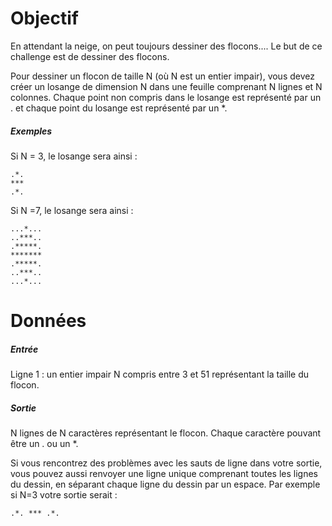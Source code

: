 # Objectif

En attendant la neige, on peut toujours dessiner des flocons.... Le but de ce challenge est de dessiner des flocons.

Pour dessiner un flocon de taille N (où N est un entier impair), vous devez créer un losange de dimension N dans une feuille comprenant N lignes et N colonnes. Chaque point non compris dans le losange est représenté par un . et chaque point du losange est représenté par un *.

##### Exemples
Si N = 3, le losange sera ainsi :
```
.*.
***
.*.
```
Si N =7, le losange sera ainsi :
```
...*...
..***..
.*****.
*******
.*****.
..***..
...*...
```

# Données

##### Entrée
Ligne 1 : un entier impair N compris entre 3 et 51 représentant la taille du flocon.

##### Sortie
N lignes de N caractères représentant le flocon. Chaque caractère pouvant être un . ou un *.

Si vous rencontrez des problèmes avec les sauts de ligne dans votre sortie, vous pouvez aussi renvoyer une ligne unique comprenant toutes les lignes du dessin, en séparant chaque ligne du dessin par un espace. Par exemple si N=3 votre sortie serait :
```
.*. *** .*.
```
